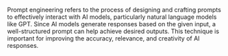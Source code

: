 Prompt engineering refers to the process of designing and crafting prompts to effectively interact with AI models, particularly natural language models like GPT. Since AI models generate responses based on the given input, a well-structured prompt can help achieve desired outputs. This technique is important for improving the accuracy, relevance, and creativity of AI responses.
